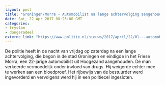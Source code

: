 ```yaml
---
layout: post
title: "Groningen/Morra - Automobilist na lange achtervolging aangehouden"
date: Sat, 22 Apr 2017 08:25:00 GMT
categories: 
- fryslan 
- dongeradeel 
externe_link: "https://www.politie.nl/nieuws/2017/april/22/01---automobilist-na-lange-achtervolging-aangehouden.html"
---
```


De politie heeft in de nacht van vrijdag op zaterdag na een lange achtervolging, die begon in de stad Groningen en eindigde in het Friese Morra, een 22-jarige automobilist uit Hoogezand aangehouden. De man verkeerde vermoedelijk onder invloed van drugs. Hij weigerde echter mee te werken aan een bloedproef. Het rijbewijs van de bestuurder werd ingevorderd en vervolgens werd hij in een politiecel ingesloten.
